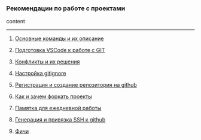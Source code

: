 ### Рекомендации по работе с проектами

content

<hr>

1. [Основные команды и их описание]("page_1.md")

2. [Подготовка VSCode к работе с GIT]("page_2.md")

3. [Конфликты и их решения]("page_3.md")

4. [Настройка gitignore]("page_4.md")

5. [Регистрация и создание репозитория на github]("page_5.md")

7. [Как и зачем форкать проекты]("page_7.md")

8. [Памятка для ежедневной работы]("page_8.md")

9. [Генерация и привязка SSH к github]("page_9.md")

10. [Фичи]("page_10.md")